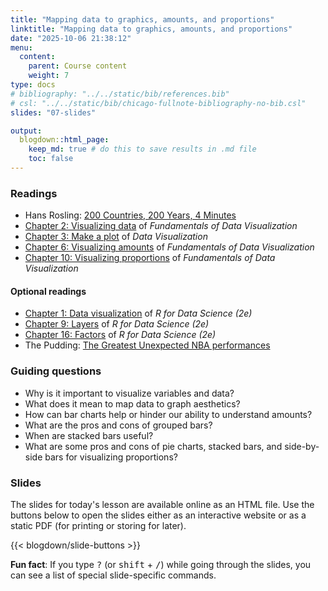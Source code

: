 ```yaml
---
title: "Mapping data to graphics, amounts, and proportions"
linktitle: "Mapping data to graphics, amounts, and proportions"
date: "2025-10-06 21:38:12"
menu:
  content:
    parent: Course content
    weight: 7
type: docs
# bibliography: "../../static/bib/references.bib"
# csl: "../../static/bib/chicago-fullnote-bibliography-no-bib.csl"
slides: "07-slides"

output:
  blogdown::html_page:
    keep_md: true # do this to save results in .md file
    toc: false
---
```


### Readings

- <i class="fab fa-youtube"></i> Hans Rosling: [200 Countries, 200 Years, 4 Minutes](https://www.youtube.com/watch?v=jbkSRLYSojo)
- <i class="fas fa-book"></i> [Chapter 2: Visualizing data](https://clauswilke.com/dataviz/aesthetic-mapping) of *Fundamentals of Data Visualization*
- <i class="fas fa-book"></i> [Chapter 3: Make a plot](http://socviz.co/makeplot.html) of *Data Visualization*
- <i class="fas fa-book"></i> [Chapter 6: Visualizing amounts](https://clauswilke.com/dataviz/visualizing-amounts) of *Fundamentals of Data Visualization*
- <i class="fas fa-book"></i> [Chapter 10: Visualizing proportions](https://clauswilke.com/dataviz/visualizing-proportions.html) of *Fundamentals of Data Visualization*


#### Optional readings
- <i class="fas fa-book"></i> [Chapter 1: Data visualization](https://r4ds.hadley.nz/data-visualize) of *R for Data Science (2e)*
- <i class="fas fa-book"></i> [Chapter 9: Layers](https://r4ds.hadley.nz/layers) of *R for Data Science (2e)*
- <i class="fas fa-book"></i> [Chapter 16: Factors](https://r4ds.hadley.nz/factors) of *R for Data Science (2e)*
- <i class="fab fa-youtube"></i> The Pudding: [The Greatest Unexpected NBA performances](https://www.youtube.com/watch?v=jV49bDzkQhY)


### Guiding questions

- Why is it important to visualize variables and data?
- What does it mean to map data to graph aesthetics?
- How can bar charts help or hinder our ability to understand amounts?
- What are the pros and cons of grouped bars?
- When are stacked bars useful?
- What are some pros and cons of pie charts, stacked bars, and side-by-side bars for visualizing proportions?


### Slides

The slides for today's lesson are available online as an HTML file. Use the buttons below to open the slides either as an interactive website or as a static PDF (for printing or storing for later).

{{< blogdown/slide-buttons >}}

**Fun fact**: If you type <kbd>?</kbd> (or <kbd>shift</kbd> + <kbd>/</kbd>) while going through the slides, you can see a list of special slide-specific commands.
